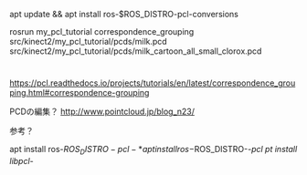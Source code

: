 
apt update && apt install ros-$ROS_DISTRO-pcl-conversions

rosrun my_pcl_tutorial correspondence_grouping src/kinect2/my_pcl_tutorial/pcds/milk.pcd src/kinect2/my_pcl_tutorial/pcds/milk_cartoon_all_small_clorox.pcd

# 
https://pcl.readthedocs.io/projects/tutorials/en/latest/correspondence_grouping.html#correspondence-grouping


PCDの編集？
http://www.pointcloud.jp/blog_n23/


参考？

apt install ros-$ROS_DISTRO-pcl-*
apt install ros-$ROS_DISTRO-*-pcl
pt install libpcl-*
